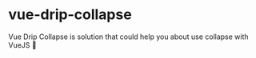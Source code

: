 # vue-drip-collapse
Vue Drip Collapse is solution that could help you about use collapse with VueJS 🎨
